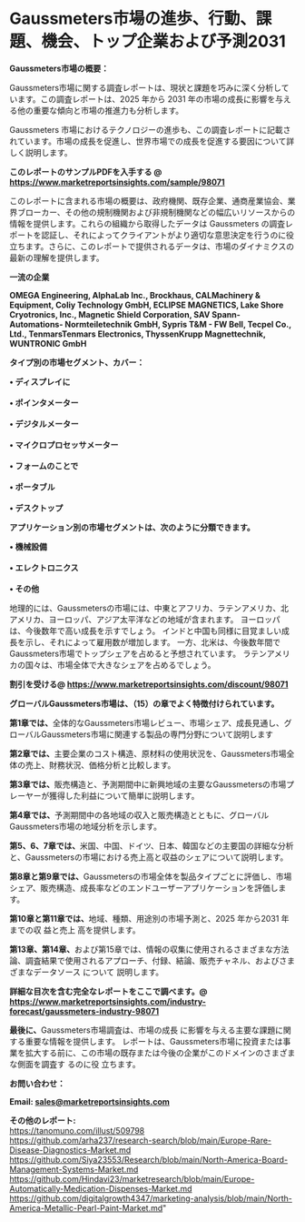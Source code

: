 # Gaussmeters市場の進歩、行動、課題、機会、トップ企業および予測2031

<strong><b>Gaussmeters市場の概要：</b></strong>

Gaussmeters市場に関する調査レポートは、現状と課題を巧みに深く分析しています。この調査レポートは、2025 年から 2031 年の市場の成長に影響を与える他の重要な傾向と市場の推進力も分析します。

Gaussmeters 市場におけるテクノロジーの進歩も、この調査レポートに記載されています。市場の成長を促進し、世界市場での成長を促進する要因について詳しく説明します。

<strong>このレポートのサンプルPDFを入手する @ <a href=https://www.marketreportsinsights.com/sample/98071>https://www.marketreportsinsights.com/sample/98071</a></strong>

このレポートに含まれる市場の概要は、政府機関、既存企業、通商産業協会、業界ブローカー、その他の規制機関および非規制機関などの幅広いリソースからの情報を提供します。これらの組織から取得したデータは Gaussmeters の調査レポートを認証し、それによってクライアントがより適切な意思決定を行うのに役立ちます。さらに、このレポートで提供されるデータは、市場のダイナミクスの最新の理解を提供します。

<strong>一流の企業</strong>

<strong><b>OMEGA Engineering, AlphaLab Inc., Brockhaus, CALMachinery & Equipment, Coliy Technology GmbH, ECLIPSE MAGNETICS, Lake Shore Cryotronics, Inc., Magnetic Shield Corporation, SAV Spann- Automations- Normteiletechnik GmbH, Sypris T&M - FW Bell, Tecpel Co., Ltd., TenmarsTenmars Electronics, ThyssenKrupp Magnettechnik, WUNTRONIC GmbH</b></strong>

<strong><b>タイプ別の市場セグメント、カバー：</b></strong>

<strong>• ディスプレイに<br><br>• ポインタメーター<br><br>• デジタルメーター<br><br>• マイクロプロセッサメーター<br><br>• フォームのことで<br><br>• ポータブル<br><br>• デスクトップ</strong>

<strong><b>アプリケーション別の市場セグメントは、次のように分類できます。</b></strong>

<strong>• 機械設備<br><br>• エレクトロニクス<br><br>• その他</strong>

 地理的には、Gaussmetersの市場には、中東とアフリカ、ラテンアメリカ、北アメリカ、ヨーロッパ、アジア太平洋などの地域が含まれます。 ヨーロッパは、今後数年で高い成長を示すでしょう。 インドと中国も同様に目覚ましい成長を示し、それによって雇用数が増加します。 一方、北米は、今後数年間でGaussmeters市場でトップシェアを占めると予想されています。 ラテンアメリカの国々は、市場全体で大きなシェアを占めるでしょう。

<strong>割引を受ける@ <a href=https://www.marketreportsinsights.com/discount/98071>https://www.marketreportsinsights.com/discount/98071</a></strong>

<strong><b>グローバルGaussmeters市場は、（15）の章でよく特徴付けられています。</b></strong>

<strong><b>第</b></strong><strong><b>1章では、</b></strong>全体的なGaussmeters市場レビュー、市場シェア、成長見通し、グローバルGaussmeters市場に関連する製品の専門分野について説明します

<strong><b>第2章では、</b></strong>主要企業のコスト構造、原材料の使用状況を、Gaussmeters市場全体の売上、財務状況、価格分析と比較します。

<strong><b>第3章では、</b></strong>販売構造と、予測期間中に新興地域の主要なGaussmetersの市場プレーヤーが獲得した利益について簡単に説明します。

<strong><b>第4章では、</b></strong>予測期間中の各地域の収入と販売構造とともに、グローバルGaussmeters市場の地域分析を示します。

<strong><b>第5、6、7章では、</b></strong>米国、中国、ドイツ、日本、韓国などの主要国の詳細な分析と、Gaussmetersの市場における売上高と収益のシェアについて説明します。

<strong><b>第8章と第9章では、</b></strong>Gaussmetersの市場全体を製品タイプごとに評価し、市場シェア、販売構造、成長率などのエンドユーザーアプリケーションを評価します。

<strong><b>第10章と第11章では、</b></strong>地域、種類、用途別の市場予測と、2025 年から2031 年までの収 益と売上 高を提供します。

<strong><b>第13章、第14章、</b></strong>および第15章では、情報の収集に使用されるさまざまな方法論、調査結果で使用されるアプローチ、付録、結論、販売チャネル、およびさまざまなデータソース について 説明します。

<strong>詳細な目次を含む完全なレポートをここで調べます。@ <a href=https://www.marketreportsinsights.com/industry-forecast/gaussmeters-industry-98071>https://www.marketreportsinsights.com/industry-forecast/gaussmeters-industry-98071</a></strong>

<strong><b>最後に、</b></strong>Gaussmeters市場調査は、市場の成長 に影響を</a>与える主要な課題に関する重要な情報を提供します。 レポートは、Gaussmeters市場に投資または事業を拡大する前に、この市場の既存または今後の企業がこのドメインのさまざまな側面を調査す るのに役 立ちます。

<strong><b>お問い合わせ：</b></strong>

<strong>Email: </strong><a href=mailto:sales@marketreportsinsights.com><strong>sales@marketreportsinsights.com</strong></a>

<strong>その他のレポート:</strong>
<br>
<a href=https://tanomuno.com/illust/509798>https://tanomuno.com/illust/509798</a>
<br>
<a href=https://github.com/arha237/research-search/blob/main/Europe-Rare-Disease-Diagnostics-Market.md>https://github.com/arha237/research-search/blob/main/Europe-Rare-Disease-Diagnostics-Market.md</a>
<br>
<a href=https://github.com/Siya23553/Research/blob/main/North-America-Board-Management-Systems-Market.md>https://github.com/Siya23553/Research/blob/main/North-America-Board-Management-Systems-Market.md</a>
<br>
<a href=https://github.com/Hindavi23/marketresearch/blob/main/Europe-Automatically-Medication-Dispenses-Market.md>https://github.com/Hindavi23/marketresearch/blob/main/Europe-Automatically-Medication-Dispenses-Market.md</a>
<br>
<a href=https://github.com/digitalgrowth4347/marketing-analysis/blob/main/North-America-Metallic-Pearl-Paint-Market.md>https://github.com/digitalgrowth4347/marketing-analysis/blob/main/North-America-Metallic-Pearl-Paint-Market.md</a>"

